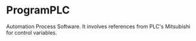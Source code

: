 # ProgramPLC
Automation Process Software. It involves references from PLC's Mitsubishi for control variables.
